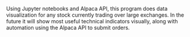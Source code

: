 Using Jupyter notebooks and Alpaca API, this program does data visualization for any stock currently trading over large exchanges. In the future it will show most useful technical indicators visually, along with automation using the Alpaca API to submit orders.
